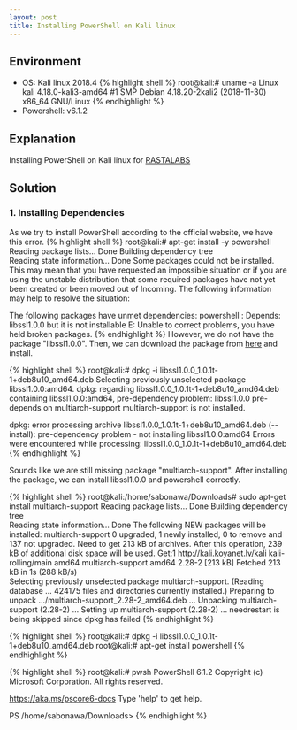 ```yaml
---
layout: post
title: Installing PowerShell on Kali linux
---
```


## Environment
* OS: Kali linux 2018.4
{% highlight shell %}
root@kali:# uname -a
Linux kali 4.18.0-kali3-amd64 #1 SMP Debian 4.18.20-2kali2 (2018-11-30) x86_64 GNU/Linux
{% endhighlight %}
* Powershell: v6.1.2


## Explanation
Installing PowerShell on Kali linux for <a href="https://www.zeropointsecurity.co.uk/rastalabs/">RASTALABS</a>

## Solution
### 1. Installing Dependencies
As we try to install PowerShell according to the official website,
we have this error.
{% highlight shell %}
root@kali:# apt-get install -y powershell
Reading package lists... Done
Building dependency tree       
Reading state information... Done
Some packages could not be installed. This may mean that you have
requested an impossible situation or if you are using the unstable
distribution that some required packages have not yet been created
or been moved out of Incoming.
The following information may help to resolve the situation:

The following packages have unmet dependencies:
 powershell : Depends: libssl1.0.0 but it is not installable
E: Unable to correct problems, you have held broken packages.
{% endhighlight %}
However, we do not have the package "libssl1.0.0".
Then, we can download the package from <a href="https://packages.debian.org/jessie/amd64/libssl1.0.0/download">here</a> and install.

{% highlight shell %}
root@kali:# dpkg -i libssl1.0.0_1.0.1t-1+deb8u10_amd64.deb 
Selecting previously unselected package libssl1.0.0:amd64.
dpkg: regarding libssl1.0.0_1.0.1t-1+deb8u10_amd64.deb containing libssl1.0.0:amd64, pre-dependency problem:
 libssl1.0.0 pre-depends on multiarch-support
  multiarch-support is not installed.

dpkg: error processing archive libssl1.0.0_1.0.1t-1+deb8u10_amd64.deb (--install):
 pre-dependency problem - not installing libssl1.0.0:amd64
Errors were encountered while processing:
 libssl1.0.0_1.0.1t-1+deb8u10_amd64.deb
{% endhighlight %}

Sounds like we are still missing package "multiarch-support".
After installing the package, we can install libssl1.0.0 and powershell correctly.

{% highlight shell %}
root@kali:/home/sabonawa/Downloads# sudo apt-get install multiarch-support
Reading package lists... Done
Building dependency tree       
Reading state information... Done
The following NEW packages will be installed:
  multiarch-support
0 upgraded, 1 newly installed, 0 to remove and 137 not upgraded.
Need to get 213 kB of archives.
After this operation, 239 kB of additional disk space will be used.
Get:1 http://kali.koyanet.lv/kali kali-rolling/main amd64 multiarch-support amd64 2.28-2 [213 kB]
Fetched 213 kB in 1s (288 kB/s)             
Selecting previously unselected package multiarch-support.
(Reading database ... 424175 files and directories currently installed.)
Preparing to unpack .../multiarch-support_2.28-2_amd64.deb ...
Unpacking multiarch-support (2.28-2) ...
Setting up multiarch-support (2.28-2) ...
needrestart is being skipped since dpkg has failed
{% endhighlight %}

{% highlight shell %}
root@kali:# dpkg -i libssl1.0.0_1.0.1t-1+deb8u10_amd64.deb
root@kali:# apt-get install powershell
{% endhighlight %}

{% highlight shell %}
root@kali:# pwsh
PowerShell 6.1.2
Copyright (c) Microsoft Corporation. All rights reserved.

https://aka.ms/pscore6-docs
Type 'help' to get help.

PS /home/sabonawa/Downloads>
{% endhighlight %}
